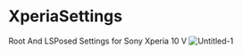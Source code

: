 # XperiaSettings
Root And LSPosed Settings for Sony Xperia 10 V
![Untitled-1](https://github.com/alkisqwe/XperiaSettings/assets/73914940/c0c338d9-5213-4a55-8769-cb37de882ae7)
